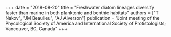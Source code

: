 +++
date = "2018-08-20"
title = "Freshwater diatom lineages diversify faster than marine in both planktonic and benthic habitats"
authors = ["T Nakov", "JM Beaulieu", "AJ Alverson"]
publication = "Joint meeting of the Phycological Society of America and International Society of Protistologists; Vancouver, BC, Canada"
+++